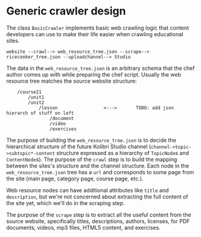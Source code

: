 
Generic crawler design
======================

The class `BasicCrawler` implements basic web crawling logic that content
developers can use to make their life easier when crawling educational sites.


    website --crawl--> web_resource_tree.json --scrape--> ricecooker_tree.json --uploadchannel--> Studio

The data in the `web_resource_tree.json` is an arbitrary schema that the chef
author comes up with while preparing the chef script. Usually the web resource
tree matches the source website structure:

        /course21
            /unit1
            /unit2
                /lesson                 <--->       TODO: add json hierarch of stuff on left
                    /document
                    /video
                    /exercises

The purpose of building the `web_resource_tree.json` is to decide the hierarchical
structure of the future Kolibri Studio channel (`channel->topic->subtopic*-content`
structure expressed as a hierarchy of `TopicNode`s and `ContentNode`s).
The purpose of the `crawl` step is to build the mapping between the sites's structure
and the channel structure. Each node in the `web_resource_tree.json` tree has a `url`
and corresponds to some page from the site (main page, category page, course page, etc.).

Web resource nodes can have additional attributes like `title` and `description`,
but we're not concerned about extracting the full content of the site yet, which
we'll do in the scraping step.

The purpose of the `scrape` step is to extract all the useful content from the
source website, specifically titles, descriptions, authors, licenses, for
PDF documents, videos, mp3 files, HTML5 content, and exercises.


